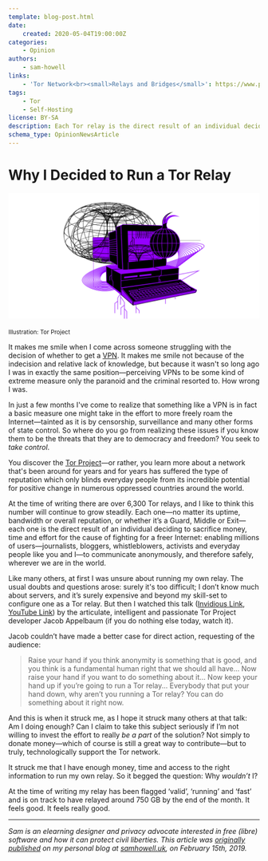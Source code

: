 ```yaml
---
template: blog-post.html
date:
    created: 2020-05-04T19:00:00Z
categories:
    - Opinion
authors:
    - sam-howell
links:
    - 'Tor Network<br><small>Relays and Bridges</small>': https://www.privacyguides.org/tor/#relays-and-bridges
tags:
    - Tor
    - Self-Hosting
license: BY-SA
description: Each Tor relay is the direct result of an individual deciding to sacrifice money, time and effort for the cause of fighting for a freer Internet.
schema_type: OpinionNewsArticle
---
```

# Why I Decided to Run a Tor Relay

![Tor graphic](../assets/images/why-i-run-a-tor-relay/cover.png)

<small aria-hidden="true">Illustration: Tor Project</small>

It makes me smile when I come across someone struggling with the decision of whether to get a [VPN](https://www.privacyguides.org/vpn/). It makes me smile not because of the indecision and relative lack of knowledge, but because it wasn't so long ago I was in exactly the same position—perceiving VPNs to be some kind of extreme measure only the paranoid and the criminal resorted to. How wrong I was.<!-- more -->

In just a few months I've come to realize that something like a VPN is in fact a basic measure one might take in the effort to more freely roam the Internet—tainted as it is by censorship, surveillance and many other forms of state control. So where do you go from realizing these issues if you know them to be the threats that they are to democracy and freedom? You seek to *take control*.

You discover the [Tor Project](https://www.torproject.org/)—or rather, you learn more about a network that's been around for years and for years has suffered the type of reputation which only blinds everyday people from its incredible potential for positive change in numerous oppressed countries around the world.

At the time of writing there are over 6,300 Tor relays, and I like to think this number will continue to grow steadily. Each one—no matter its uptime, bandwidth or overall reputation, or whether it’s a Guard, Middle or Exit—each one is the direct result of an individual deciding to sacrifice money, time and effort for the cause of fighting for a freer Internet: enabling millions of users—journalists, bloggers, whistleblowers, activists and everyday people like you and I—to communicate anonymously, and therefore safely, wherever we are in the world.

Like many others, at first I was unsure about running my own relay. The usual doubts and questions arose: surely it's too difficult; I don’t know much about servers, and it’s surely expensive and beyond my skill-set to configure one as a Tor relay. But then I watched this talk ([Invidious Link](https://invidious.privacyguides.net/watch?v=Wl5OQz0Ko8c), [YouTube Link](https://youtube.com/watch?v=Wl5OQz0Ko8c)) by the articulate, intelligent and passionate Tor Project developer Jacob Appelbaum (if you do nothing else today, watch it).

Jacob couldn’t have made a better case for direct action, requesting of the audience:

> Raise your hand if you think anonymity is something that is good, and you think is a fundamental human right that we should all have...
> Now raise your hand if you want to do something about it...
> Now keep your hand up if you’re going to run a Tor relay...
> Everybody that put your hand down, why aren’t you running a Tor relay? You can do something about it right now.

And this is when it struck me, as I hope it struck many others at that talk: Am I doing enough? Can I claim to take this subject seriously if I’m not willing to invest the effort to really *be a part* of the solution? Not simply to donate money—which of course is still a great way to contribute—but to truly, technologically support the Tor network.

It struck me that I have enough money, time and access to the right information to run my own relay. So it begged the question: Why *wouldn’t* I?

At the time of writing my relay has been flagged ‘valid’, ‘running’ and ‘fast’ and is on track to have relayed around 750 GB by the end of the month. It feels good. It feels really good.

---

*Sam is an elearning designer and privacy advocate interested in free (libre) software and how it can protect civil liberties. This article was [originally published](https://web.archive.org/web/20200508115203/https://samhowell.uk/dark/blog/blog-Tor_Relay.html) on my personal blog at [samhowell.uk](https://samhowell.uk), on February 15th, 2019.*
